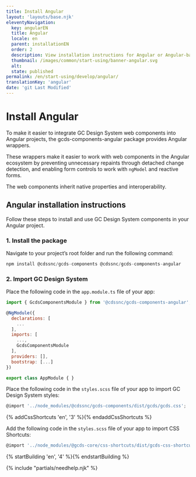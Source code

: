 ```yaml
---
title: Install Angular
layout: 'layouts/base.njk'
eleventyNavigation:
  key: angularEN
  title: Angular
  locale: en
  parent: installationEN
  order: 2
  description: View installation instructions for Angular or Angular-based projects.
  thumbnail: /images/common/start-using/banner-angular.svg
  alt:
  state: published
permalink: /en/start-using/develop/angular/
translationKey: 'angular'
date: 'git Last Modified'
---
```


# Install Angular

To make it easier to integrate GC Design System web components into Angular projects, the <gcds-link href="{{ links.npmGcdsComponentsAngular }}" external>gcds-components-angular</gcds-link> package provides Angular wrappers.

These wrappers make it easier to work with web components in the Angular ecosystem by preventing unnecessary repaints through detached change detection, and enabling form controls to work with `ngModel` and reactive forms.

The web components inherit native properties and interoperability.

## Angular installation instructions

Follow these steps to install and use GC Design System components in your Angular project.

### 1. Install the package

Navigate to your project’s root folder and run the following command:

```js
npm install @cdssnc/gcds-components @cdssnc/gcds-components-angular
```

### 2. Import GC Design System

Place the following code in the `app.module.ts` file of your app:

```js
import { GcdsComponentsModule } from '@cdssnc/gcds-components-angular';

@NgModule({
  declarations: [
    ...
  ],
  imports: [
    ...,
    GcdsComponentsModule
  ],
  providers: [],
  bootstrap: [...]
})

export class AppModule { }
```

Place the following code in the `styles.scss` file of your app to import GC Design System styles:

```js
@import '../node_modules/@cdssnc/gcds-components/dist/gcds/gcds.css';
```

{% addCssShortcuts 'en', '3' %}{% endaddCssShortcuts %}

Add the following code in the `styles.scss` file of your app to import CSS Shortcuts:

```js
@import '../node_modules/@gcds-core/css-shortcuts/dist/gcds-css-shortcuts.min.css';
```

{% startBuilding 'en', '4' %}{% endstartBuilding %}

{% include "partials/needhelp.njk" %}
